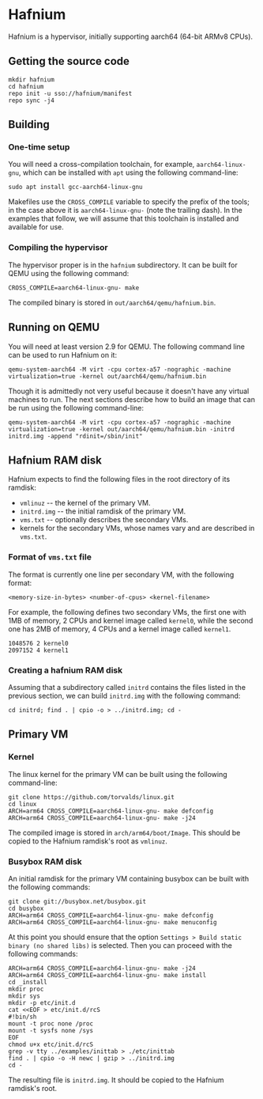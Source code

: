 # Hafnium

Hafnium is a hypervisor, initially supporting aarch64 (64-bit ARMv8 CPUs).

## Getting the source code

``` shell
mkdir hafnium
cd hafnium
repo init -u sso://hafnium/manifest
repo sync -j4
```

## Building

### One-time setup
You will need a cross-compilation toolchain, for example, `aarch64-linux-gnu`,
which can be installed with `apt` using the following command-line:

``` shell
sudo apt install gcc-aarch64-linux-gnu
```

Makefiles use the `CROSS_COMPILE` variable to specify the prefix of the tools;
in the case above it is `aarch64-linux-gnu-` (note the trailing dash). In the
examples that follow, we will assume that this toolchain is installed and
available for use.

### Compiling the hypervisor

The hypervisor proper is in the `hafnium` subdirectory. It can be built for QEMU
using the following command:

``` shell
CROSS_COMPILE=aarch64-linux-gnu- make
```

The compiled binary is stored in `out/aarch64/qemu/hafnium.bin`.

## Running on QEMU

You will need at least version 2.9 for QEMU. The following command line can be
used to run Hafnium on it:

``` shell
qemu-system-aarch64 -M virt -cpu cortex-a57 -nographic -machine virtualization=true -kernel out/aarch64/qemu/hafnium.bin
```

Though it is admittedly not very useful because it doesn't have any virtual
machines to run. The next sections describe how to build an image that can be
run using the following command-line:

``` shell
qemu-system-aarch64 -M virt -cpu cortex-a57 -nographic -machine virtualization=true -kernel out/aarch64/qemu/hafnium.bin -initrd initrd.img -append "rdinit=/sbin/init"
```

## Hafnium RAM disk

Hafnium expects to find the following files in the root directory of its ramdisk:

* `vmlinuz` -- the kernel of the primary VM.
* `initrd.img` -- the initial ramdisk of the primary VM.
* `vms.txt` -- optionally describes the secondary VMs.
* kernels for the secondary VMs, whose names vary and are described in `vms.txt`.

### Format of `vms.txt` file
The format is currently one line per secondary VM, with the following format:

``` shell
<memory-size-in-bytes> <number-of-cpus> <kernel-filename>
```

For example, the following defines two secondary VMs, the first one with 1MB of
memory, 2 CPUs and kernel image called `kernel0`, while the second one has 2MB
of memory, 4 CPUs and a kernel image called  `kernel1`.

``` shell
1048576 2 kernel0
2097152 4 kernel1
```

### Creating a hafnium RAM disk

Assuming that a subdirectory called `initrd` contains the files listed in the
previous section, we can build `initrd.img` with the following command:

```shell
cd initrd; find . | cpio -o > ../initrd.img; cd -
```

## Primary VM

### Kernel

The linux kernel for the primary VM can be built using the following
command-line:

``` shell
git clone https://github.com/torvalds/linux.git
cd linux
ARCH=arm64 CROSS_COMPILE=aarch64-linux-gnu- make defconfig
ARCH=arm64 CROSS_COMPILE=aarch64-linux-gnu- make -j24
```

The compiled image is stored in `arch/arm64/boot/Image`. This should be copied
to the Hafnium ramdisk's root as `vmlinuz`.

### Busybox RAM disk

An initial ramdisk for the primary VM containing busybox can be built with the
following commands:

``` shell
git clone git://busybox.net/busybox.git
cd busybox
ARCH=arm64 CROSS_COMPILE=aarch64-linux-gnu- make defconfig
ARCH=arm64 CROSS_COMPILE=aarch64-linux-gnu- make menuconfig
```

At this point you should ensure that the option `Settings > Build static binary
(no shared libs)` is selected. Then you can proceed with the following commands:

``` shell
ARCH=arm64 CROSS_COMPILE=aarch64-linux-gnu- make -j24
ARCH=arm64 CROSS_COMPILE=aarch64-linux-gnu- make install
cd _install
mkdir proc
mkdir sys
mkdir -p etc/init.d
cat <<EOF > etc/init.d/rcS
#!bin/sh
mount -t proc none /proc
mount -t sysfs none /sys
EOF
chmod u+x etc/init.d/rcS
grep -v tty ../examples/inittab > ./etc/inittab
find . | cpio -o -H newc | gzip > ../initrd.img
cd -
```

The resulting file is `initrd.img`. It should be copied to the Hafnium ramdisk's
root.
